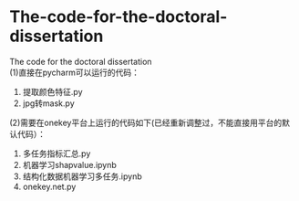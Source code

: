 # The-code-for-the-doctoral-dissertation
The code for the doctoral dissertation  
(1)直接在pycharm可以运行的代码：
1. 提取颜色特征.py
2. jpg转mask.py  

(2)需要在onekey平台上运行的代码如下(已经重新调整过，不能直接用平台的默认代码）：
1. 多任务指标汇总.py  
2. 机器学习shapvalue.ipynb  
3. 结构化数据机器学习多任务.ipynb
4. onekey.net.py  
